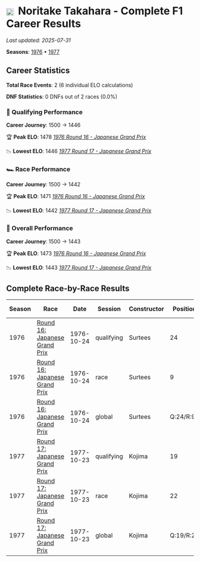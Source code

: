 # <img src="https://upload.wikimedia.org/wikipedia/commons/9/9e/Flag_of_Japan.svg" alt="Japan" width="20" height="auto" style="vertical-align: middle; margin-right: 5px;" onerror="this.outerHTML='🇯🇵'; this.style.marginRight='5px';"/> Noritake Takahara - Complete F1 Career Results

*Last updated: 2025-07-31*

**Seasons**: [1976](../seasons/1976-season-report) • [1977](../seasons/1977-season-report)

## Career Statistics

**Total Race Events**: 2 (6 individual ELO calculations)

**DNF Statistics**: 0 DNFs out of 2 races (0.0%)

### 🏁 Qualifying Performance
**Career Journey**: 1500 → 1446

🏆 **Peak ELO**: 1478
   *[1976 Round 16 - Japanese Grand Prix](../seasons/1976-season-report#round-16-japanese-grand-prix)*

📉 **Lowest ELO**: 1446
   *[1977 Round 17 - Japanese Grand Prix](../seasons/1977-season-report#round-17-japanese-grand-prix)*

### 🏎️ Race Performance
**Career Journey**: 1500 → 1442

🏆 **Peak ELO**: 1471
   *[1976 Round 16 - Japanese Grand Prix](../seasons/1976-season-report#round-16-japanese-grand-prix)*

📉 **Lowest ELO**: 1442
   *[1977 Round 17 - Japanese Grand Prix](../seasons/1977-season-report#round-17-japanese-grand-prix)*

### 🌟 Overall Performance
**Career Journey**: 1500 → 1443

🏆 **Peak ELO**: 1473
   *[1976 Round 16 - Japanese Grand Prix](../seasons/1976-season-report#round-16-japanese-grand-prix)*

📉 **Lowest ELO**: 1443
   *[1977 Round 17 - Japanese Grand Prix](../seasons/1977-season-report#round-17-japanese-grand-prix)*


## Complete Race-by-Race Results

| Season | Race | Date | Session | Constructor | Position | Starting ELO | ELO Change | Final ELO | Teammate |
|--------|------|------|---------|-------------|----------|--------------|------------|-----------|----------|
| 1976 | [Round 16: Japanese Grand Prix](../seasons/1976-season-report#round-16-japanese-grand-prix) | 1976-10-24 | qualifying | Surtees | 24 | 1500 | -22 | 1478 | [<img src="https://upload.wikimedia.org/wikipedia/commons/8/88/Flag_of_Australia_%28converted%29.svg" alt="Australia" width="20" height="auto" style="vertical-align: middle; margin-right: 5px;" onerror="this.outerHTML='🇦🇺'; this.style.marginRight='5px';"/> Alan Jones](alan-jones) |
| 1976 | [Round 16: Japanese Grand Prix](../seasons/1976-season-report#round-16-japanese-grand-prix) | 1976-10-24 | race | Surtees | 9 | 1500 | -29 | 1471 | [<img src="https://upload.wikimedia.org/wikipedia/commons/8/88/Flag_of_Australia_%28converted%29.svg" alt="Australia" width="20" height="auto" style="vertical-align: middle; margin-right: 5px;" onerror="this.outerHTML='🇦🇺'; this.style.marginRight='5px';"/> Alan Jones](alan-jones) |
| 1976 | [Round 16: Japanese Grand Prix](../seasons/1976-season-report#round-16-japanese-grand-prix) | 1976-10-24 | global | Surtees | Q:24/R:9 | 1500 | -27 | 1473 | [<img src="https://upload.wikimedia.org/wikipedia/commons/8/88/Flag_of_Australia_%28converted%29.svg" alt="Australia" width="20" height="auto" style="vertical-align: middle; margin-right: 5px;" onerror="this.outerHTML='🇦🇺'; this.style.marginRight='5px';"/> Alan Jones](alan-jones) |
| 1977 | [Round 17: Japanese Grand Prix](../seasons/1977-season-report#round-17-japanese-grand-prix) | 1977-10-23 | qualifying | Kojima | 19 | 1478 | -32 | 1446 | [<img src="https://upload.wikimedia.org/wikipedia/commons/9/9e/Flag_of_Japan.svg" alt="Japan" width="20" height="auto" style="vertical-align: middle; margin-right: 5px;" onerror="this.outerHTML='🇯🇵'; this.style.marginRight='5px';"/> Kazuyoshi Hoshino](kazuyoshi-hoshino) |
| 1977 | [Round 17: Japanese Grand Prix](../seasons/1977-season-report#round-17-japanese-grand-prix) | 1977-10-23 | race | Kojima | 22 | 1471 | -29 | 1442 | [<img src="https://upload.wikimedia.org/wikipedia/commons/9/9e/Flag_of_Japan.svg" alt="Japan" width="20" height="auto" style="vertical-align: middle; margin-right: 5px;" onerror="this.outerHTML='🇯🇵'; this.style.marginRight='5px';"/> Kazuyoshi Hoshino](kazuyoshi-hoshino) |
| 1977 | [Round 17: Japanese Grand Prix](../seasons/1977-season-report#round-17-japanese-grand-prix) | 1977-10-23 | global | Kojima | Q:19/R:22 | 1473 | -30 | 1443 | [<img src="https://upload.wikimedia.org/wikipedia/commons/9/9e/Flag_of_Japan.svg" alt="Japan" width="20" height="auto" style="vertical-align: middle; margin-right: 5px;" onerror="this.outerHTML='🇯🇵'; this.style.marginRight='5px';"/> Kazuyoshi Hoshino](kazuyoshi-hoshino) |
